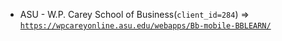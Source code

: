 - ASU - W.P. Carey School of Business(`client_id=284`) => [`https://wpcareyonline.asu.edu/webapps/Bb-mobile-BBLEARN/`](https://wpcareyonline.asu.edu/webapps/Bb-mobile-BBLEARN/)
